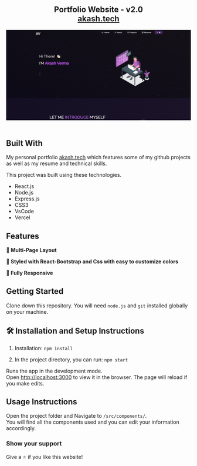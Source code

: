 <h2 align="center">
  Portfolio Website - v2.0<br/>
  <a href="https://dev-akash-portfolio.netlify.app/" target="_blank">akash.tech</a>
</h2>
<div align="center">
  <img alt="Demo" src="./Images/portfolio.png" />
</div>

<br/>


## Built With

My personal portfolio <a href="https://dev-akash-portfolio.netlify.app/" target="_blank">akash.tech</a> which features some of my github projects as well as my resume and technical skills.<br/>

This project was built using these technologies.

- React.js
- Node.js
- Express.js
- CSS3
- VsCode
- Vercel

## Features

**📖 Multi-Page Layout**

**🎨 Styled with React-Bootstrap and Css with easy to customize colors**

**📱 Fully Responsive**

## Getting Started

Clone down this repository. You will need `node.js` and `git` installed globally on your machine.

## 🛠 Installation and Setup Instructions

1. Installation: `npm install`

2. In the project directory, you can run: `npm start`

Runs the app in the development mode.\
Open [http://localhost:3000](http://localhost:3000) to view it in the browser.
The page will reload if you make edits.

## Usage Instructions

Open the project folder and Navigate to `/src/components/`. <br/>
You will find all the components used and you can edit your information accordingly.

### Show your support

Give a ⭐ if you like this website!

